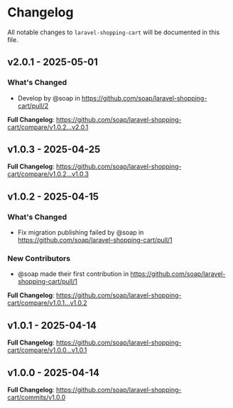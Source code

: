 # Changelog

All notable changes to `laravel-shopping-cart` will be documented in this file.

## v2.0.1 - 2025-05-01

### What's Changed

* Develop by @soap in https://github.com/soap/laravel-shopping-cart/pull/2

**Full Changelog**: https://github.com/soap/laravel-shopping-cart/compare/v1.0.2...v2.0.1

## v1.0.3 - 2025-04-25

**Full Changelog**: https://github.com/soap/laravel-shopping-cart/compare/v1.0.2...v1.0.3

## v1.0.2 - 2025-04-15

### What's Changed

* Fix migration publishing failed by @soap in https://github.com/soap/laravel-shopping-cart/pull/1

### New Contributors

* @soap made their first contribution in https://github.com/soap/laravel-shopping-cart/pull/1

**Full Changelog**: https://github.com/soap/laravel-shopping-cart/compare/v1.0.1...v1.0.2

## v1.0.1 - 2025-04-14

**Full Changelog**: https://github.com/soap/laravel-shopping-cart/compare/v1.0.0...v1.0.1

## v1.0.0 - 2025-04-14

**Full Changelog**: https://github.com/soap/laravel-shopping-cart/commits/v1.0.0

